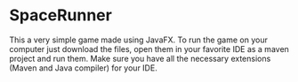 # SpaceRunner
This a very simple game made using JavaFX.
To run the game on your computer just download the files, open them in your favorite IDE as a maven project and run them.
Make sure you have all the necessary extensions (Maven and Java compiler) for your IDE.